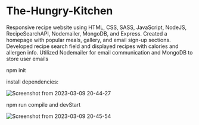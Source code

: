# The-Hungry-Kitchen
Responsive recipe website using HTML, CSS, SASS, JavaScript, NodeJS, RecipeSearchAPI, Nodemailer, MongoDB, and Express. Created a homepage with popular meals, gallery, and email sign-up sections. Developed recipe search field and displayed recipes with calories and allergen info. Utilized Nodemailer for email communication and MongoDB to store user emails 

npm init 

install dependencies:


![Screenshot from 2023-03-09 20-44-27](https://user-images.githubusercontent.com/92785438/224153158-1424f3d7-61a2-4f8d-b324-f5e2aedb4dc7.png)


npm run compile and devStart


![Screenshot from 2023-03-09 20-45-54](https://user-images.githubusercontent.com/92785438/224153443-6357da50-a02d-47af-b5f6-dc7f0ea422db.png)

